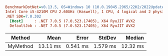 ``` ini

BenchmarkDotNet=v0.13.5, OS=Windows 10 (10.0.19045.2965/22H2/2022Update)
Intel Core i5-4210M CPU 2.60GHz (Haswell), 1 CPU, 4 logical and 2 physical cores
.NET SDK=7.0.302
  [Host]     : .NET 7.0.5 (7.0.523.17405), X64 RyuJIT AVX2
  DefaultJob : .NET 7.0.5 (7.0.523.17405), X64 RyuJIT AVX2


```
|   Method |     Mean |    Error |   StdDev |   Median |
|--------- |---------:|---------:|---------:|---------:|
| MyMethod | 13.11 ms | 0.541 ms | 1.579 ms | 12.32 ms |
